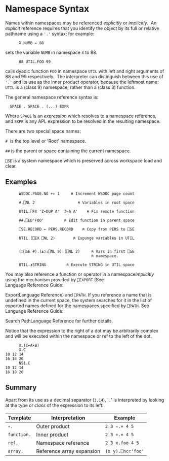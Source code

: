 # Namespace Syntax

Names within namespaces may be referenced *explicitly* or *implicitly*.  An *explicit* reference requires that you identify the object by its full or relative pathname using a `'.'` syntax; for example:
```apl
      X.NUMB ← 88
```

sets the variable `NUMB` in namespace `X` to 88.
```apl
      88 UTIL.FOO 99
```

calls dyadic function `FOO` in namespace `UTIL` with left and right arguments of 88 and 99 respectively.  The interpreter can distinguish between this use of `'.'` and its use as the inner product operator, because the leftmost name: `UTIL` is a (class 9) namespace, rather than a (class 3) function.

The general namespace reference syntax is:
```apl
  SPACE . SPACE . (...) EXPR
```

Where `SPACE` is an *expression* which resolves to a namespace reference, and `EXPR` is any APL expression to be resolved in the resulting namespace.

There are two special space names:

`#`  is the top level or 'Root' namespace.

`##` is the parent or space containing the current namespace.

`⎕SE` is a system namespace which is preserved across workspace load and clear.

## Examples
```apl
      WSDOC.PAGE.NO +← 1     ⍝ Increment WSDOC page count
 
      #.⎕NL 2                   ⍝ Variables in root space
 
      UTIL.⎕FX 'Z←DUP A' 'Z←A A'    ⍝ Fix remote function
 
      ##.⎕ED'FOO'         ⍝ Edit function in parent space
 
      ⎕SE.RECORD ← PERS.RECORD    ⍝ Copy from PERS to ⎕SE
 
      UTIL.(⎕EX ⎕NL 2)        ⍝ Expunge variables in UTIL
 
     
      (⊃⎕SE #).(⍎⊃↓⎕NL 9).(⎕NL 2)     ⍝ Vars in first ⎕SE
                                      ⍝ namespace.
 
      UTIL.⍎STRING         ⍝ Execute STRING in UTIL space
```

You may also reference a function or operator in a namespace*implicitly* using the mechanism provided by `⎕EXPORT` (See  
Language Reference Guide: 

ExportLanguage Reference) and `⎕PATH`. If you reference a name that is undefined in the current space, the system searches for it in the list of exported names defined for the namespaces specified by `⎕PATH`. See  
Language Reference Guide: 

Search PathLanguage Reference for further details.

Notice that the expression to the right of a dot may be arbitrarily complex and will be executed within the namespace or ref to the left of the dot.
```apl
      X.(C←A×B)
      X.C
10 12 14
16 18 20
      NS1.C
10 12 14
16 18 20
```

## Summary

Apart from its use as a decimal separator (`3.14`), '`.`' is interpreted by looking at the type or *class* of the expression to its left:

| Template | Interpretation | Example |
| --- | --- | ---  |
| `∘.` | Outer product | `2 3 ∘.× 4 5` |
| `function.` | Inner product | `2 3 +.× 4 5` |
| `ref.` | Namespace reference | `2 3 x.foo 4 5` |
| `array.` | Reference array expansion | `(x y).⎕nc⊂'foo'` |
